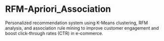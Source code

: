 # RFM-Apriori_Association
Personalized recommendation system using K-Means clustering, RFM analysis, and association rule mining to improve customer engagement and boost click-through rates (CTR) in e-commerce.
